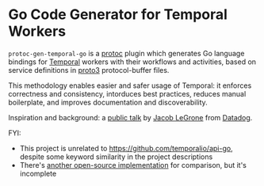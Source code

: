# Go Code Generator for Temporal Workers

`protoc-gen-temporal-go` is a [protoc](https://protobuf.dev/reference/go/go-generated/)
plugin which generates Go language bindings for [Temporal](https://temporal.io/)
workers with their workflows and activities, based on service definitions in
[proto3](https://protobuf.dev/programming-guides/proto3/) protocol-buffer
files.

This methodology enables easier and safer usage of Temporal: it enforces
correctness and consistency, intorduces best practices, reduces manual
boilerplate, and improves documentation and discoverability.

Inspiration and background: a [public talk](https://www.youtube.com/watch?v=LxgkAoTSI8Q&t=633s)
by [Jacob LeGrone](https://github.com/jlegrone) from [Datadog](https://www.datadoghq.com/).

FYI:

* This project is unrelated to <https://github.com/temporalio/api-go>, despite
  some keyword similarity in the project descriptions
* There's [another open-source implementation](https://github.com/lucasclerissepro/protoc-gen-temporal)
  for comparison, but it's incomplete
